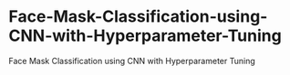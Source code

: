 # Face-Mask-Classification-using-CNN-with-Hyperparameter-Tuning
Face Mask Classification using CNN with Hyperparameter Tuning
